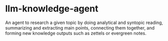 # llm-knowledge-agent

An agent to research a given topic by doing analytical and syntopic reading, summarizing and extracting main points, connecting them together, 
and forming new knowledge outputs such as zettels or evergreen notes.

